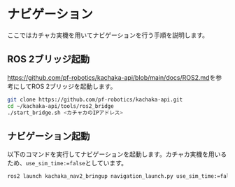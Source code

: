 
# ナビゲーション

ここではカチャカ実機を用いてナビゲーションを行う手順を説明します。

## ROS 2ブリッジ起動

<https://github.com/pf-robotics/kachaka-api/blob/main/docs/ROS2.md>を参考にしてROS 2ブリッジを起動します。

```bash
git clone https://github.com/pf-robotics/kachaka-api.git
cd ~/kachaka-api/tools/ros2_bridge
./start_bridge.sh <カチャカのIPアドレス>
```

## ナビゲーション起動

以下のコマンドを実行してナビゲーションを起動します。カチャカ実機を用いるため、`use_sim_time:=false`としています。

```bash
ros2 launch kachaka_nav2_bringup navigation_launch.py use_sim_time:=false
```
